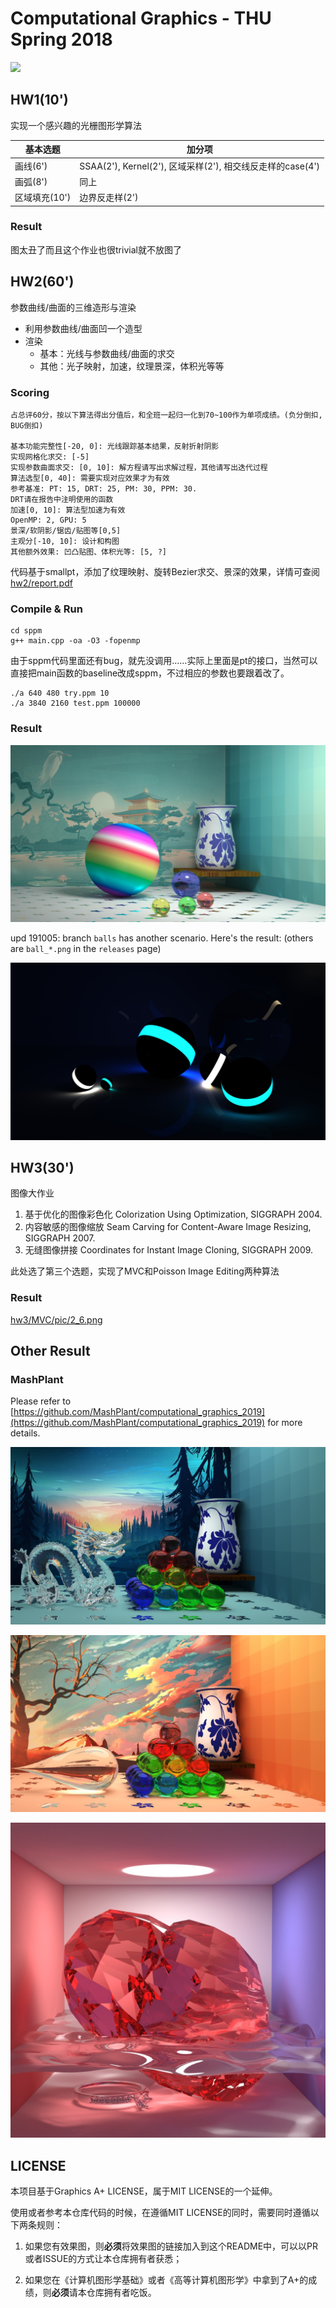 # Computational Graphics - THU Spring 2018

![](https://img.shields.io/github/repo-size/Trinkle23897/Computational-Graphics-THU-2018.svg?style=flat)

## HW1(10')

实现一个感兴趣的光栅图形学算法

| 基本选题      | 加分项                                                     |
| ------------- | ---------------------------------------------------------- |
| 画线(6')      | SSAA(2'), Kernel(2'), 区域采样(2'), 相交线反走样的case(4') |
| 画弧(8')      | 同上                                                       |
| 区域填充(10') | 边界反走样(2')                                             |

### Result

图太丑了而且这个作业也很trivial就不放图了

## HW2(60')

参数曲线/曲面的三维造形与渲染

- 利用参数曲线/曲面凹一个造型
- 渲染
  - 基本：光线与参数曲线/曲面的求交
  - 其他：光子映射，加速，纹理景深，体积光等等

### Scoring

```
占总评60分，按以下算法得出分值后，和全班一起归一化到70~100作为单项成绩。(负分倒扣, BUG倒扣)

基本功能完整性[-20, 0]: 光线跟踪基本结果，反射折射阴影
实现网格化求交: [-5]	
实现参数曲面求交: [0, 10]: 解方程请写出求解过程，其他请写出迭代过程
算法选型[0, 40]: 需要实现对应效果才为有效
参考基准: PT: 15, DRT: 25, PM: 30, PPM: 30.
DRT请在报告中注明使用的函数
加速[0, 10]: 算法型加速为有效
OpenMP: 2, GPU: 5
景深/软阴影/锯齿/贴图等[0,5]
主观分[-10, 10]: 设计和构图
其他额外效果: 凹凸贴图、体积光等: [5, ?]
```

代码基于smallpt，添加了纹理映射、旋转Bezier求交、景深的效果，详情可查阅 [hw2/report.pdf](hw2/report.pdf)

### Compile & Run

```
cd sppm
g++ main.cpp -oa -O3 -fopenmp
```

由于sppm代码里面还有bug，就先没调用……实际上里面是pt的接口，当然可以直接把main函数的baseline改成sppm，不过相应的参数也要跟着改了。

```
./a 640 480 try.ppm 10
./a 3840 2160 test.ppm 100000
```

### Result

![](result/trinkle/small.jpg)

upd 191005: branch `balls` has another scenario. Here's the result: (others are `ball_*.png` in the `releases` page)

![](result/trinkle/ball_raw.jpg)

## HW3(30')

图像大作业

1. 基于优化的图像彩色化 Colorization Using Optimization, SIGGRAPH 2004.
2. 内容敏感的图像缩放 Seam Carving for Content-Aware Image Resizing, SIGGRAPH 2007.
3. 无缝图像拼接 Coordinates for Instant Image Cloning, SIGGRAPH 2009.

此处选了第三个选题，实现了MVC和Poisson Image Editing两种算法

### Result

[hw3/MVC/pic/2_6.png](hw3/MVC/pic/2_6.png)

## Other Result

### MashPlant

Please refer to [https://github.com/MashPlant/computational_graphics_2019](https://github.com/MashPlant/computational_graphics_2019) for more details.

![](result/MashPlant/finalb.jpg)

![](result/MashPlant/finalr.jpg)

![](result/MashPlant/heart_water.jpg)

## LICENSE

本项目基于Graphics A+ LICENSE，属于MIT LICENSE的一个延伸。

使用或者参考本仓库代码的时候，在遵循MIT LICENSE的同时，需要同时遵循以下两条规则：

1. 如果您有效果图，则**必须**将效果图的链接加入到这个README中，可以以PR或者ISSUE的方式让本仓库拥有者获悉；

2. 如果您在《计算机图形学基础》或者《高等计算机图形学》中拿到了A+的成绩，则**必须**请本仓库拥有者吃饭。
